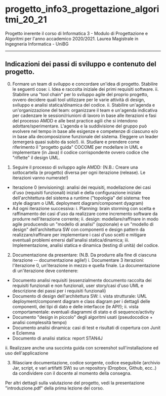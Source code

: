 # progetto_info3_progettazione_algoritmi_20_21
Progetto inerente il corso di Informatica 3 - Modulo di Progettazione e Algoritmi per l'anno accademico 2020/2021.
Laurea Magistrale in Ingegneria Informatica - UniBG

----------------------------------------------------------------------------------------------------------------------------------------
Indicazioni dei passi di sviluppo e contenuto del progetto.
----------------------------------------------------------------------------------------------------------------------------------------
0. Formare un team di sviluppo e concordare un'idea di progetto. 
Stabilire le seguenti cose:
i. Idea e raccolta iniziale dei primi requisiti software.
ii. Stabilire una "tool chain" per lo sviluppo agile del proprio progetto, ovvero decidere quali tool utilizzare per le varie attività di design, sviluppo e analisi statica/dinamica del codice. 
ii. Stabilire un'agenda e un'organizzazione del team: organizzare il team e un'agenda indicativa per cadenzare le sessioni/riunioni di lavoro in base alle iterazioni e fasi del processo AMDD e alle best practice agili che si intendono adottare/sperimentare. L'agenda e la suddivisione del gruppo può evolvere nel tempo in base alle esigenze e competenze di ciascuno e/o in base alla decomposizione funzionale del sistema. Eleggere un leader (emergerà quasi subito da solo!). 
iii. Studiare e prendere come riferimento il "progetto guida" COCOME per modellare in UML e implementare (in Java) il codice corrispondente ovvero codice che "riflette" il design UML.

1. Seguire il processo di sviluppo agile AMDD:
(N.B.: Creare una sottocartella (e progetto) diversa per ogni iterazione (release). Le iterazioni vanno numerate!)
- Iterazione 0 (envisioning): analisi dei requisiti, modellazione dei casi d'uso (requisiti funzionali) iniziali e della configurazione iniziale dell'architettura del sistema a runtime ("topologia" del sistema: free style diagram o UML deployment diagram/component dyagram)
- Ad ogni iterazione successiva: i. Planning: brain storming con scelta e raffinamento dei casi d'uso da realizzare come incremento software da produrre nell'iterazione corrente; ii. design: modellare/raffinare in modo agile producendo un "modello di analisi" (opzionale) e un "modello di design" dell'architettura SW con componenti e design pattern da realizzare/raffinare per implementare i casi d'uso scelti e mitigare eventuali problemi emersi dall'analisi statica/dinamica; iii. Implementazione, analisi statica e dinamica (testing di unità) del codice.
 
2. Documentazione da presentare: 
(N.B. Da produrre alla fine di ciascuna iterazione -- documentazione agile!)
i. Documentare 3 iterazioni: l'iterazione 0, un'iterazione in mezzo e quella finale. 
La documentazione di un'iterazione deve contenere:
- Documento analisi requisiti (essenzialmente documento raccolta dei requisiti funzionali e non funzionali, user story/casi d'uso UML e descrizione dei passi per i requisiti funzionali)
- Documento di design dell'architettura SW: i. vista strutturale: UML deployment/component diagram e class diagram per i dettagli delle componenti, dei tipi di dato e delle interfacce (le API!); ii. vista comportamentale: eventuali diagrammi di stato e di sequence/activity 
- Documento "design in piccolo" degli algoritmi usati (pseudocodice + analisi complessità tempo)
- Documento analisi dinamica: casi di test e risultati di copertura con Junit e Eclemma
- Documento di analisi statica: report STAN4J 

ii. Realizzare anche una succinta guida con screenshot sull'installazione ed uso dell'applicazione

3. Rilasciare documentazione, codice sorgente, codice eseguibile (archivio Jar, script, e vari artifatti SW) su un repository (Dropbox, Github, ecc..) da condividere con il docente al momento della consegna.

Per altri dettagli sulla valutazione del progetto, vedi la presentazione "introduzione.pdf" della prima lezione del corso.  




